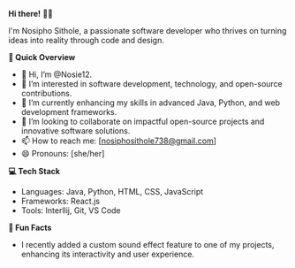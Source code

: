 **Hi there!** 👋🏼

I'm Nosipho Sithole, a passionate software developer who thrives on turning ideas into reality through code and design.


**🚀 Quick Overview**

- 👋 Hi, I’m @Nosie12.
- 👀 I’m interested in software development, technology, and open-source contributions.
- 🌱 I’m currently enhancing my skills in advanced Java, Python, and web development frameworks.
- 💼 I’m looking to collaborate on impactful open-source projects and innovative software solutions.
- 📫 How to reach me: [nosiphosithole738@gmail.com]
- 😄 Pronouns: [she/her]

**💻 Tech Stack**

- Languages: Java, Python, HTML, CSS, JavaScript
- Frameworks: React.js
- Tools: Interllij, Git, VS Code

**🌈 Fun Facts**

- I recently added a custom sound effect feature to one of my projects, enhancing its interactivity and user experience.
